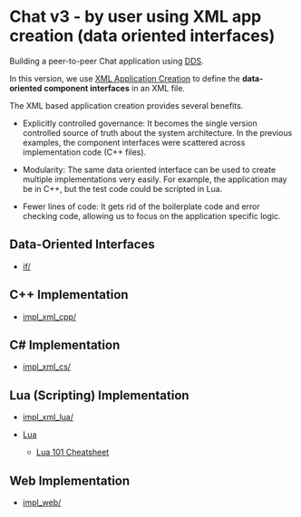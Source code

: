 # Chat v3 - by user using XML app creation (data oriented interfaces)

Building a peer-to-peer Chat application using [DDS](http://portals.omg.org/dds).

In this version, we use [XML Application Creation](https://community.rti.com/documentation) 
to define the **data-oriented component interfaces** in an XML file.

The XML based application creation provides several benefits.

- Explicitly controlled governance: It becomes the single version controlled 
source of truth about the system architecture. In the previous examples, the 
component interfaces were scattered across implementation code (C++ files).

- Modularity: The same data oriented interface can be used to create multiple 
implementations very easily. For example, the application may be in C++, but the
test code could be scripted in Lua.

- Fewer lines of code: It gets rid of the boilerplate code and error 
checking code, allowing us to focus on the application specific logic.

## Data-Oriented Interfaces
- [if/](./if)


## C++ Implementation

- [impl\_xml\_cpp/](./impl_xml_cpp)

## C# Implementation  

- [impl\_xml\_cs/](./impl_xml_cs)

## Lua (Scripting) Implementation 

- [impl\_xml\_lua/](./impl_xml_lua)

- [Lua](http://www.lua.org)
  - [Lua 101 Cheatsheet](https://github.com/gianpiero/foo/raw/master/doc/Lua101CheatSheet.pdf)

## Web Implementation  

- [impl\_web/](./impl_web)

